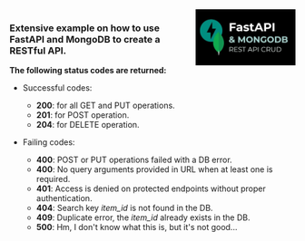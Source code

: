 <img width="35%" align="right" src="../../../../assets/images/fastapi_mongodb_logo.webp"/>

### Extensive example on how to use FastAPI and MongoDB to create a RESTful API.

**The following status codes are returned:**
  - Successful codes:
    - **200**: for all GET and PUT operations.
    - **201**: for POST operation.
    - **204**: for DELETE operation.
  
  - Failing codes:
    - **400**: POST or PUT operations failed with a DB error.
    - **400**: No query arguments provided in URL when at least one is required.
    - **401**: Access is denied on protected endpoints without proper authentication.
    - **404**: Search key _item_id_ is not found in the DB.
    - **409**: Duplicate error, the _item_id_ already exists in the DB.
    - **500**: Hm, I don't know what this is, but it's not good...
    